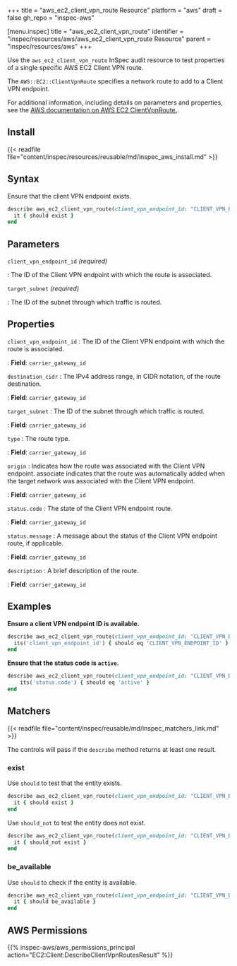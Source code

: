 +++
title = "aws_ec2_client_vpn_route Resource"
platform = "aws"
draft = false
gh_repo = "inspec-aws"

[menu.inspec]
title = "aws_ec2_client_vpn_route"
identifier = "inspec/resources/aws/aws_ec2_client_vpn_route Resource"
parent = "inspec/resources/aws"
+++

Use the `aws_ec2_client_vpn_route` InSpec audit resource to test properties of a single specific AWS EC2 Client VPN route.

The `AWS::EC2::ClientVpnRoute` specifies a network route to add to a Client VPN endpoint.

For additional information, including details on parameters and properties, see the [AWS documentation on AWS EC2 ClientVpnRoute.](https://docs.aws.amazon.com/AWSCloudFormation/latest/UserGuide/aws-resource-ec2-clientvpnroute.html).

## Install

{{< readfile file="content/inspec/resources/reusable/md/inspec_aws_install.md" >}}

## Syntax

Ensure that the client VPN endpoint exists.

```ruby
describe aws_ec2_client_vpn_route(client_vpn_endpoint_id: "CLIENT_VPN_ENDPOINT_ID", target_subnet: "TARGET_SUBNET") do
  it { should exist }
end
```

## Parameters

`client_vpn_endpoint_id` _(required)_

: The ID of the Client VPN endpoint with which the route is associated.

`target_subnet` _(required)_

: The ID of the subnet through which traffic is routed.

## Properties

`client_vpn_endpoint_id`
: The ID of the Client VPN endpoint with which the route is associated.

: **Field**: `carrier_gateway_id`

`destination_cidr`
: The IPv4 address range, in CIDR notation, of the route destination.

: **Field**: `carrier_gateway_id`

`target_subnet`
: The ID of the subnet through which traffic is routed.

: **Field**: `carrier_gateway_id`

`type`
: The route type.

: **Field**: `carrier_gateway_id`

`origin`
: Indicates how the route was associated with the Client VPN endpoint. associate indicates that the route was automatically added when the target network was associated with the Client VPN endpoint.

: **Field**: `carrier_gateway_id`

`status.code`
: The state of the Client VPN endpoint route.

: **Field**: `carrier_gateway_id`

`status.message`
: A message about the status of the Client VPN endpoint route, if applicable.

: **Field**: `carrier_gateway_id`

`description`
: A brief description of the route.

: **Field**: `carrier_gateway_id`

## Examples

**Ensure a client VPN endpoint ID is available.**

```ruby
describe aws_ec2_client_vpn_route(client_vpn_endpoint_id: "CLIENT_VPN_ENDPOINT_ID", target_subnet: "TARGET_SUBNET") do
  its('client_vpn_endpoint_id') { should eq 'CLIENT_VPN_ENDPOINT_ID' }
end
```

**Ensure that the status code is `active`.**

```ruby
describe aws_ec2_client_vpn_route(client_vpn_endpoint_id: "CLIENT_VPN_ENDPOINT_ID", target_subnet: "TARGET_SUBNET") do
    its('status.code') { should eq 'active' }
end
```

## Matchers

{{< readfile file="content/inspec/reusable/md/inspec_matchers_link.md" >}}

The controls will pass if the `describe` method returns at least one result.

### exist

Use `should` to test that the entity exists.

```ruby
describe aws_ec2_client_vpn_route(client_vpn_endpoint_id: "CLIENT_VPN_ENDPOINT_ID", target_subnet: "TARGET_SUBNET") do
  it { should exist }
end
```

Use `should_not` to test the entity does not exist.

```ruby
describe aws_ec2_client_vpn_route(client_vpn_endpoint_id: "CLIENT_VPN_ENDPOINT_ID", target_subnet: "TARGET_SUBNET") do
  it { should_not exist }
end
```

### be_available

Use `should` to check if the entity is available.

```ruby
describe aws_ec2_client_vpn_route(client_vpn_endpoint_id: "CLIENT_VPN_ENDPOINT_ID", target_subnet: "TARGET_SUBNET") do
  it { should be_available }
end
```

## AWS Permissions

{{% inspec-aws/aws_permissions_principal action="EC2:Client:DescribeClientVpnRoutesResult" %}}
